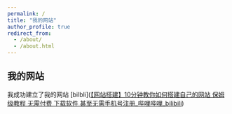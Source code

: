 ```yaml
---
permalink: /
title: "我的网站"
author_profile: true
redirect_from: 
  - /about/
  - /about.html
---
```


## 我的网站
我成功建立了我的网站
[bilbli]([【网站搭建】10分钟教你如何搭建自己的网站 保姆级教程 无需付费 下载软件 甚至无需手机号注册_哔哩哔哩_bilibili](https://www.bilibili.com/video/BV1ynHLecEaS/?spm_id_from=333.1007.top_right_bar_window_history.content.click&vd_source=f0324b6949c2be56b2d2690dcf769e6d))
